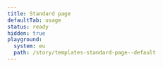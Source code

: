 ```yaml
---
title: Standard page
defaultTab: usage
status: ready
hidden: true
playground:
  system: eu
  path: /story/templates-standard-page--default
---
```

